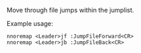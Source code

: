Move through file jumps within the jumplist.

Example usage:

    nnoremap <Leader>jf :JumpFileForward<CR>
    nnoremap <Leader>jb :JumpFileBack<CR>
